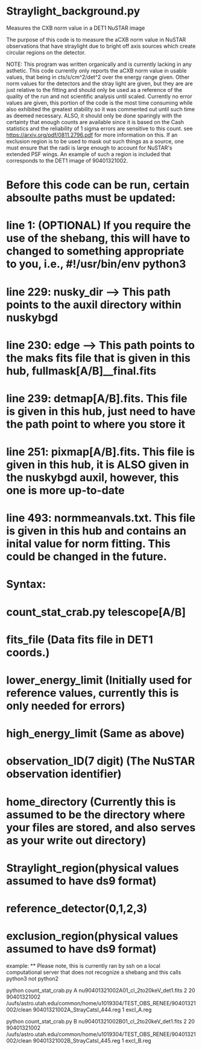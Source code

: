 # Straylight_background.py
Measures the CXB norm value in a DET1 NuSTAR image 

The purpose of this code is to measure the aCXB norm value in NuSTAR observations that have straylight due to bright off axis sources which create circular regions on the detector.

NOTE:
  This program was written organically and is currently lacking in any asthetic. 
  This code currently only reports the aCXB norm value in usable values, that being in cts/s/cm^2/det^2 over the energy range given.
  Other norm values for the detectors and the stray light are given, but they are are just relative to the fitting and should only be used as a reference of the quality of the run and not scientific analysis until scaled. 
  Currently no error values are given, this portion of the code is the most time consuming while also exhibited the greatest stability so it was commented out until such time as deemed necessary. ALSO, it should only be done sparingly with the certainty that enough counts are available since it is based on the Cash statistics and the reliability of 1 sigma errors are sensitive to this count. see https://arxiv.org/pdf/0811.2796.pdf for more information on this.
  If an exclusion region is to be used to mask out such things as a source, one must ensure that the radii is large enough to account for NuSTAR's extended PSF wings. An example of such a region is included that corresponds to the DET1 image of 90401321002.
  
# Before this code can be run, certain absoulte paths must be updated:

# line 1: (OPTIONAL) If you require the use of the shebang, this will have to changed to something appropriate to you, i.e., #!/usr/bin/env python3
# line 229: nusky_dir --> This path points to the auxil directory within nuskybgd
# line 230: edge --> This path points to the maks fits file that is given in this hub, fullmask[A/B]__final.fits
# line 239: detmap[A/B].fits. This file is given in this hub, just need to have the path point to where you store it
# line 251: pixmap[A/B].fits. This file is given in this hub, it is ALSO given in the nuskybgd auxil, however, this one is more up-to-date
# line 493: normmeanvals.txt. This file is given in this hub and contains an inital value for norm fitting. This could be changed in the future.

# Syntax:
#   count_stat_crab.py telescope[A/B] 
#   fits_file (Data fits file in DET1 coords.)
#   lower_energy_limit (Initially used for reference values, currently this is only needed for errors)
#   high_energy_limit (Same as above)
#   observation_ID(7 digit) (The NuSTAR observation identifier)
#   home_directory (Currently this is assumed to be the directory where your files are stored, and also serves as your write out directory)
#   Straylight_region(physical values assumed to have ds9 format) 
#   reference_detector(0,1,2,3) 
#   exclusion_region(physical values assumed to have ds9 format) 

example:
 ** Please note, this is currently ran by ssh on a local computational server that does not recognize a shebang and this calls python3 not python2
 
python count_stat_crab.py A nu90401321002A01_cl_2to20keV_det1.fits 2 20 90401321002 /uufs/astro.utah.edu/common/home/u1019304/TEST_OBS_RENEE/90401321002/clean 90401321002A_StrayCatsI_444.reg 1 excl_A.reg

python count_stat_crab.py B nu90401321002B01_cl_2to20keV_det1.fits 2 20 90401321002 /uufs/astro.utah.edu/common/home/u1019304/TEST_OBS_RENEE/90401321002/clean 90401321002B_StrayCatsI_445.reg 1 excl_B.reg
